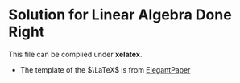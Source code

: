 # Solution for Linear Algebra Done Right

This file can be complied under **xelatex**.

- The template of the $`\LaTeX`$ is from [ElegantPaper](https://github.com/ElegantLaTeX/ElegantPaper)
